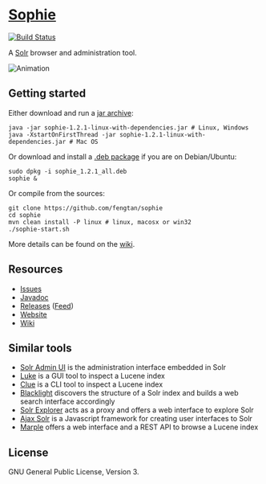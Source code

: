 # [Sophie](http://fengtan.github.io/sophie/)

[![Build Status](https://travis-ci.org/fengtan/sophie.svg?branch=master)](https://travis-ci.org/fengtan/sophie)

A [Solr](http://lucene.apache.org/solr/) browser and administration tool.

![Animation](https://raw.github.com/fengtan/sophie/master/anim.gif)

## Getting started

Either download and run a [jar archive](https://github.com/fengtan/sophie/releases):

    java -jar sophie-1.2.1-linux-with-dependencies.jar # Linux, Windows
    java -XstartOnFirstThread -jar sophie-1.2.1-linux-with-dependencies.jar # Mac OS

Or download and install a [.deb package](https://github.com/fengtan/sophie/releases) if you are on Debian/Ubuntu:

    sudo dpkg -i sophie_1.2.1_all.deb
    sophie &

Or compile from the sources:

    git clone https://github.com/fengtan/sophie
    cd sophie
    mvn clean install -P linux # linux, macosx or win32
    ./sophie-start.sh

More details can be found on the [wiki](https://github.com/fengtan/sophie/wiki/).

## Resources

- [Issues](https://github.com/fengtan/sophie/issues)
- [Javadoc](http://fengtan.github.io/sophie/javadoc/)
- [Releases](https://github.com/fengtan/sophie/releases) ([Feed](https://github.com/fengtan/sophie/releases.atom))
- [Website](http://fengtan.github.io/sophie/)
- [Wiki](https://github.com/fengtan/sophie/wiki)

## Similar tools

- [Solr Admin UI](https://cwiki.apache.org/confluence/display/solr/Overview+of+the+Solr+Admin+UI) is the administration interface embedded in Solr
- [Luke](https://github.com/DmitryKey/luke) is a GUI tool to inspect a Lucene index
- [Clue](https://github.com/javasoze/clue) is a CLI tool to inspect a Lucene index
- [Blacklight](https://github.com/projectblacklight/blacklight) discovers the structure of a Solr index and builds a web search interface accordingly
- [Solr Explorer](https://github.com/cominvent/solr-explorer) acts as a proxy and offers a web interface to explore Solr
- [Ajax Solr](https://github.com/evolvingweb/ajax-solr) is a Javascript framework for creating user interfaces to Solr
- [Marple](https://github.com/flaxsearch/marple) offers a web interface and a REST API to browse a Lucene index

## License

GNU General Public License, Version 3.
